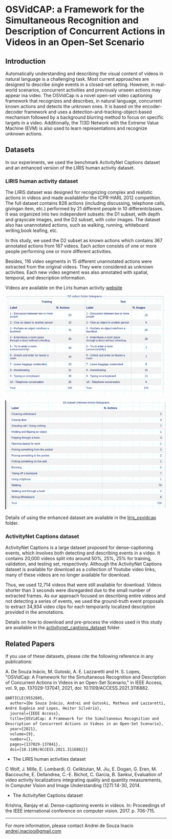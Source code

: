# OSVidCAP: a Framework for the Simultaneous Recognition and Description of Concurrent Actions in Videos in an Open-Set Scenario


## Introduction

Automatically understanding and describing the visual content of videos in natural language is a challenging task. Most current approaches are designed to describe single events in a closed-set setting. However, in real-world scenarios, concurrent activities and previously unseen actions may appear ina video.
The OSVidCap is a novel open-set video captioning framework that recognizes and describes, in natural language, concurrent known actions and detects the unknown ones. It is based on the encoder-decoder framework and uses a detection-and-tracking-object-based mechanism followed by a background blurring method to focus on specific targets in a video. Additionally, the TI3D Network with the Extreme Value Machine (EVM) is also used to learn representations and recognize unknown actions.


## Datasets

In our experiments, we used the benchmark ActivityNet Captions dataset and an enhanced version of the LIRIS human activity dataset.

### LIRIS human activity dataset

The LIRIS dataset was designed for recognizing complex and realistic actions in videos and made availablefor the ICPR-HARL 2012 competition. The full dataset contains 828 actions (including discussing, telephone calls, givingan item, etc.) performed by 21 different people in 10 differentclasses. It was organized into two independent subsets: the D1 subset, with depth and grayscale images, and the D2 subset, with color images. The dataset also has unannotated actions, such as walking, running, whiteboard writing,book leafing, etc. 

In this study, we used the D2 subset as known actions which contains 367 annotated actions from 167 videos. Each action consists of one or more people performing one or more different activities. 

Besides, 116 video segments in 15 different unannotated actions were extracted from the original videos. They were considered as unknown activities. Each new video segment was also annotated with spatial, temporal, and description information.

Videos are available on the Liris human activity [website](https://projet.liris.cnrs.fr/voir/activities-dataset/download.html) 

![Known Action histograms](known_actions.png)

![Unknown Action histograms](unknown_actions.png)

Details of using the enhanced dataset are available in the [liris_osvidcap](https://github.com/bioinfolabic/OSVidCap/tree/main/liris_osvidcap_osvidcap) folder.

### ActivityNet Captions dataset

ActivityNet Captions is a large dataset proposed for dense-captioning events, which involves both detecting and describing events in a video. It contains 20,000 videos split into around 50%, 25%, 25% for training, validation, and testing set, respectively. Although the ActivityNet Captions dataset is available for
download as a collection of Youtube video links, many of these videos are no longer available for download.

Thus, we used 12,714 videos that were still available for download. Videos shorter than 3 seconds were disregarded due to the small number of extracted frames. As our approach focused on describing entire videos and not detecting a series of events, we used the ground-truth event proposals to extract 34,934 video clips for each temporarily localized description provided in the annotations.

Details on how to download and pre-process the videos used in this study are available in the [activitynet_captions_dataset](https://github.com/bioinfolabic/OSVidCap/tree/main/activitynet_captions_osvidcap) folder.


## Related Papers

If you use of these datasets, please cite the following reference in any publications:

A. De Souza Inácio, M. Gutoski, A. E. Lazzaretti and H. S. Lopes, "OSVidCap: A Framework for the Simultaneous Recognition and Description of Concurrent Actions in Videos in an Open-Set Scenario," in IEEE Access, vol. 9, pp. 137029-137041, 2021, doi: 10.1109/ACCESS.2021.3116882.


```
@ARTICLE{9552885,
  author={De Souza Inácio, Andrei and Gutoski, Matheus and Lazzaretti, André Eugênio and Lopes, Heitor Silvério},
  journal={IEEE Access}, 
  title={OSVidCap: A Framework for the Simultaneous Recognition and Description of Concurrent Actions in Videos in an Open-Set Scenario}, 
  year={2021},
  volume={9},
  number={},
  pages={137029-137041},
  doi={10.1109/ACCESS.2021.3116882}}

```
* The LIRIS human activities dataset

C Wolf, J. Mille, E. Lombardi, O. Celiktutan, M. Jiu, E. Dogan, G. Eren, M. Baccouche, E. Dellandrea, C.-E. Bichot, C. Garcia, B. Sankur, Evaluation of video activity localizations integrating quality and quantity measurements, In Computer Vision and Image Understanding (127):14-30, 2014.

* The ActivityNet Captions dataset

Krishna, Ranjay et al. Dense-captioning events in videos. In: Proceedings of the IEEE international conference on computer vision. 2017. p. 706-715.


---------

For more information, please contact Andrei de Souza Inacio andrei.inacioo@gmail.com

